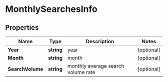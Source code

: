 # MonthlySearchesInfo


## Properties

| Name | Type | Description | Notes |
|------------ | ------------- | ------------- | -------------|
**Year** | **string** | year |[optional]|
**Month** | **string** | month |[optional]|
**SearchVolume** | **string** | monthly average search volume rate |[optional]|
